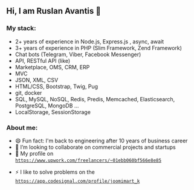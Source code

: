 ## Hi, I am Ruslan Avantis 👋

<!--
**ruslan-avantis/ruslan-avantis** is a ✨ _special_ ✨ repository because its `README.md` (this file) appears on your GitHub profile.
-->
### My stack:
- 2+ years of experience in Node.js, Express.js , async, await
- 3+ years of experience in PHP (Slim Framework, Zend Framework)
- Chat bots (Telegram, Viber, Facebook Messenger)
- API, RESTful API (like)
- Marketplace, OMS, CRM, ERP
- MVC
- JSON, XML, CSV
- HTML/CSS, Bootstrap, Twig, Pug
- git, docker
- SQL, MySQL, NoSQL, Redis, Predis, Memcached, Elasticsearch, PostgreSQL, MongoDB ...
- LocalStorage, SessionStorage

### About me:
- 😄 Fun fact: I'm back to engineering after 10 years of business career
- 🔭 I’m looking to collaborate on commercial projects and startups
- 🌱 My profile on [`https://www.upwork.com/freelancers/~01ebb060bf566e8e85`](Upwork)
<!--
- 🌱 I’m currently learning ...
- 👯 I’m looking to collaborate on ...
- 🤔 I’m looking for help with ...
- 💬 Ask me about ...
- 📫 How to reach me: ...
-->
- ⚡ I like to solve problems on the [`https://app.codesignal.com/profile/joomimart_k`](codesignal.com)

